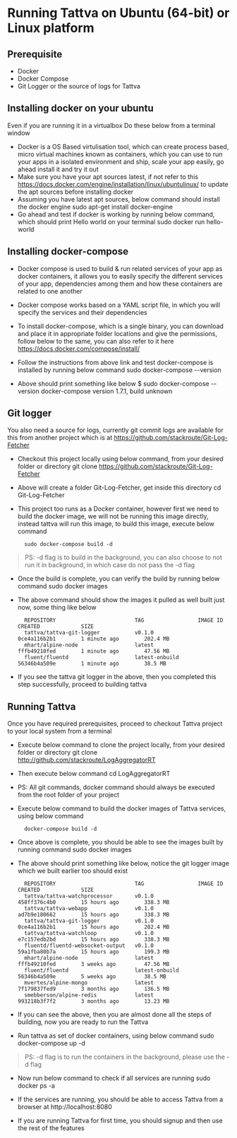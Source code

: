 # Running Tattva on Ubuntu (64-bit) or Linux platform

## Prerequisite 
- Docker
- Docker Compose 
- Git Logger or the source of logs for Tattva

## Installing docker on your ubuntu 
Even if you are running it in a virtualbox
Do these below from a terminal window

- Docker is a OS Based virtulisation tool, which can create process based, micro virtual machines known as containers, which you can use to run your apps in a isolated environment and ship, scale your app easily, go ahead install it and try it out
- Make sure you have your apt sources latest, if not refer to this https://docs.docker.com/engine/installation/linux/ubuntulinux/ to update the apt sources before installing docker
- Assuming you have latest apt sources, below command should install the docker engine
		sudo apt-get install docker-engine
- Go ahead and test if docker is working by running below command, which should print Hello world on your terminal 
		sudo docker run hello-world

## Installing docker-compose
- Docker compose is used to build & run related services of your app as docker containers, it allows you to easily specify the different services of your app, dependencies among them and how these containers are related to one another
- Docker compose works based on a YAML script file, in which you will specify the services and their dependencies 
- To install docker-compose, which is a single binary, you can download and place it in appropriate folder locations and give the permissions, follow below to the same, you can also refer to it here https://docs.docker.com/compose/install/
- Follow the instructions from above link and test docker-compose is installed by running below command
		sudo docker-compose --version
	
- Above should print something like below
		$ sudo docker-compose --version
		docker-compose version 1.7.1, build unknown


## Git logger
You also need a source for logs, currently git commit logs are available for this from another project which is at https://github.com/stackroute/Git-Log-Fetcher

- Checkout this project locally using below command, from your desired folder or directory
		git clone https://github.com/stackroute/Git-Log-Fetcher
- Above will create a folder Git-Log-Fetcher, get inside this directory
		cd Git-Log-Fetcher
- This project too runs as a Docker container, however first we need to build the docker image, we will not be running this image directly, instead tattva will run this image, to build this image, execute below command 

		sudo docker-compose build -d
	
 > PS: -d flag is to build in the background, you can also choose to not run it in background, in which case do not pass the -d flag

- Once the build is complete, you can verify the build by running below command
		sudo docker images
- The above command should show the images it pulled as well built just now, some thing like below
	
		REPOSITORY                         TAG                 IMAGE ID            CREATED             SIZE
		tattva/tattva-git-logger           v0.1.0              0ce4a116b2b1        1 minute ago        202.4 MB
		mhart/alpine-node                  latest              fffb49210fed        1 minute ago        47.56 MB
		fluent/fluentd                     latest-onbuild      56346b4a509e        1 minute ago        38.5 MB

- If you see the tattva git logger in the above, then you completed this step successfully, proceed to building tattva

## Running Tattva
Once you have required prerequisites, proceed to checkout Tattva project to your local system from a terminal

- Execute below command to clone the project locally, from your desired folder or directory
		git clone http://github.com/stackroute/LogAggregatorRT 
- Then execute below command
		cd LogAggregatorRT 
- PS: All git commands, docker command should always be executed from the root folder of your project
- Execute below command to build the docker images of Tattva services, using below command

		docker-compose build -d
- Once above is complete, you should be able to see the images built by running command 
		sudo docker images 
- The above should print something like below, notice the git logger image which we built earlier too should exist
	
		REPOSITORY                         TAG                 IMAGE ID            CREATED             SIZE
		tattva/tattva-watchprocessor       v0.1.0              458ff376c4b0        15 hours ago        338.3 MB
		tattva/tattva-webapp               v0.1.0              ad7b9e180662        15 hours ago        338.3 MB
		tattva/tattva-git-logger           v0.1.0              0ce4a116b2b1        15 hours ago        202.4 MB
		tattva/tattva-watchloop            v0.1.0              e7c157edb2bd        15 hours ago        338.3 MB
		fluentd/fluentd-websocket-output   v0.1.0              59a1fba80b7a        15 hours ago        199.3 MB
		mhart/alpine-node                  latest              fffb49210fed        3 weeks ago         47.56 MB
		fluent/fluentd                     latest-onbuild      56346b4a509e        5 weeks ago         38.5 MB
		mvertes/alpine-mongo               latest              7f179837fed9        3 months ago        136.5 MB
		smebberson/alpine-redis            latest              993218b3f7f2        3 months ago        13.23 MB

- If you can see the above, then you are almost done all the steps of building, now you are ready to run the Tattva
- Run tattva as set of docker containers, using below command
		sudo docker-compose up -d
 > PS: -d flag is to run the containers in the background, please use the -d flag

- Now run below command to check if all services are running
		sudo docker ps -a

- If the services are running, you should be able to access Tattva from a browser at http://localhost:8080
- If you are running Tattva for first time, you should signup and then use the rest of the features 